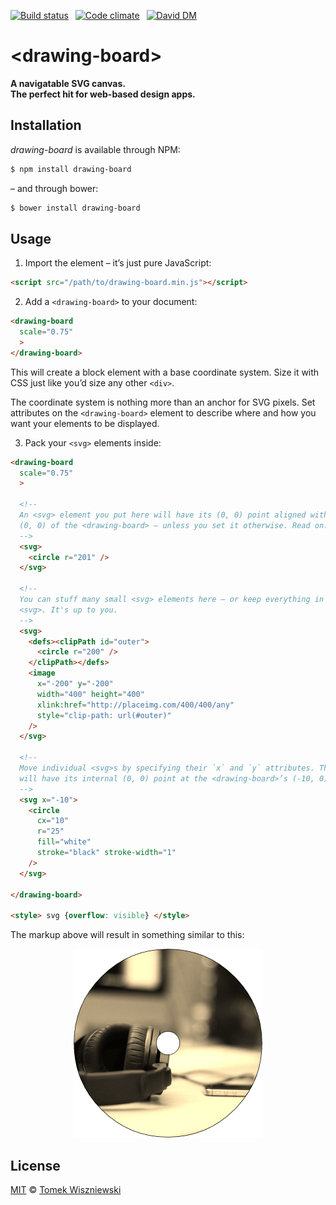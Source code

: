 [![Build status](https://img.shields.io/travis/tomekwi/drawing-board.html/master.svg?style=flat-square)](https://travis-ci.org/tomekwi/drawing-board.html)
 [![Code climate](https://img.shields.io/codeclimate/github/tomekwi/drawing-board.html.svg?style=flat-square)](https://codeclimate.com/github/tomekwi/drawing-board.html)
 [![David DM](https://img.shields.io/david/tomekwi/drawing-board.html.svg?style=flat-square)](http://david-dm.org/tomekwi/drawing-board.html)




&lt;drawing-board&gt;
=====================

**A navigatable SVG canvas.**  
**The perfect hit for web-based design apps.**




Installation
------------

*drawing-board* is available through NPM:

```sh
$ npm install drawing-board
```

– and through bower:

```sh
$ bower install drawing-board
```




Usage
-----

1) Import the element – it’s just pure JavaScript:

```html
<script src="/path/to/drawing-board.min.js"></script>
```


2) Add a `<drawing-board>` to your document:

```html
<drawing-board
  scale="0.75"
  >
</drawing-board>
```

This will create a block element with a base coordinate system. Size it with CSS just like you’d size any other `<div>`.

The coordinate system is nothing more than an anchor for SVG pixels. Set attributes on the `<drawing-board>` element to describe where and how you want your elements to be displayed.


3) Pack your `<svg>` elements inside:

```html
<drawing-board
  scale="0.75"
  >

  <!--
  An <svg> element you put here will have its (0, 0) point aligned with the
  (0, 0) of the <drawing-board> – unless you set it otherwise. Read on.
  -->
  <svg>
    <circle r="201" />
  </svg>

  <!--
  You can stuff many small <svg> elements here – or keep everything in one fat
  <svg>. It's up to you.
  -->
  <svg>
    <defs><clipPath id="outer">
      <circle r="200" />
    </clipPath></defs>
    <image
      x="-200" y="-200"
      width="400" height="400"
      xlink:href="http://placeimg.com/400/400/any"
      style="clip-path: url(#outer)"
    />
  </svg>

  <!--
  Move individual <svg>s by specifying their `x` and `y` attributes. This one
  will have its internal (0, 0) point at the <drawing-board>’s (-10, 0).
  -->
  <svg x="-10">
    <circle
      cx="10"
      r="25"
      fill="white"
      stroke="black" stroke-width="1"
    />
  </svg>
  
</drawing-board>

<style> svg {overflow: visible} </style>
```

The markup above will result in something similar to this:

<p align="center">
  <img
    src="Readme/example.png"
    width="302" height="302"
  />
</p>



License
-------

[MIT][] © [Tomek Wiszniewski][]

[MIT]: ./License.md
[Tomek Wiszniewski]: https://github.com/tomekwi
